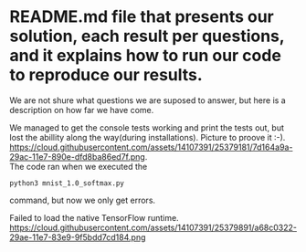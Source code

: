 # README.md file that presents our solution, each result per questions, and it explains how to run our code to reproduce our results.  

We are not shure what questions we are suposed to answer, but here is a description on how far we have come.

We managed to get the console tests working and print the tests out, but lost the abillity along the way(during installations).
Picture to proove it :-).  
https://cloud.githubusercontent.com/assets/14107391/25379181/7d164a9a-29ac-11e7-890e-dfd8ba86ed7f.png.  
The code ran when we executed the 
```Terminal
python3 mnist_1.0_softmax.py
```
command, but now we only get errors.   

Failed to load the native TensorFlow runtime.
https://cloud.githubusercontent.com/assets/14107391/25379891/a68c0322-29ae-11e7-83e9-9f5bdd7cd184.png
